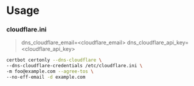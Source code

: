 # Usage

### cloudflare.ini
> dns_cloudflare_email=<cloudflare_email>
> dns_cloudflare_api_key=<cloudflare_api_key>

```bash
certbot certonly --dns-cloudflare \
--dns-cloudflare-credentials /etc/cloudflare.ini \
-m foo@example.com --agree-tos \
--no-eff-email -d example.com
```